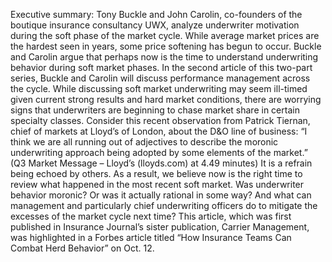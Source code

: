Executive summary: Tony Buckle and John Carolin, co-founders of the boutique insurance consultancy UWX, analyze underwriter motivation during the soft phase of the market cycle. While average market prices are the hardest seen in years, some price softening has begun to occur. Buckle and Carolin argue that perhaps now is the time to understand underwriting behavior during soft market phases. In the second article of this two-part series, Buckle and Carolin will discuss performance management across the cycle.
While discussing soft market underwriting may seem ill-timed given current strong results and hard market conditions, there are worrying signs that underwriters are beginning to chase market share in certain specialty classes.
Consider this recent observation from Patrick Tiernan, chief of markets at Lloyd’s of London, about the D&O line of business: “I think we are all running out of adjectives to describe the moronic underwriting approach being adopted by some elements of the market.” (Q3 Market Message – Lloyd’s (lloyds.com) at 4.49 minutes)
It is a refrain being echoed by others.
As a result, we believe now is the right time to review what happened in the most recent soft market. Was underwriter behavior moronic? Or was it actually rational in some way? And what can management and particularly chief underwriting officers do to mitigate the excesses of the market cycle next time?
This article, which was first published in Insurance Journal’s sister publication, Carrier Management, was highlighted in a Forbes article titled “How Insurance Teams Can Combat Herd Behavior” on Oct. 12.